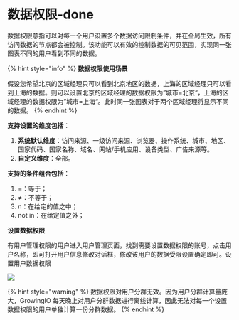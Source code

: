# 数据权限-done

数据权限意指可以对每一个用户设置多个数据访问限制条件，并在全局生效，所有访问数据的节点都会被控制。该功能可以有效的控制数据的可见范围，实现同一张图表不同的用户看到不同的数据。

{% hint style="info" %}
**数据权限使用场景**

假设您希望北京的区域经理只可以看到北京地区的数据，上海的区域经理只可以看到上海的数据。则可以设置北京的区域经理的数据权限为”城市=北京“，上海的区域经理的数据权限为”城市=上海“。此时同一张图表对于两个区域经理将显示不同的数据。
{% endhint %}

**支持设置的维度包括**：

1. **系统默认维度**：访问来源、一级访问来源、浏览器、操作系统、城市、地区、国家代码、国家名称、域名、网站/手机应用、设备类型、广告来源等。
2. **自定义维度**：全部。

**支持的条件组合包括**：

1. =：等于；
2. ≠：不等于；
3. n：在给定的值之中；
4. not in：在给定值之外；

**设置数据权限**

有用户管理权限的用户进入用户管理页面，找到需要设置数据权限的账号，点击用户名称，即可打开用户信息修改对话框，修改该用户的数据受限设置确定即可。设置用户数据权限

![](https://docs.growingio.com/.gitbook/assets/quan-xian-guan-li-5.png)

{% hint style="warning" %}
数据权限对用户分群无效。因为用户分群计算量庞大，GrowingIO 每天晚上对用户分群数据进行离线计算，因此无法对每一个设置数据权限的用户单独计算一份分群数据。
{% endhint %}


